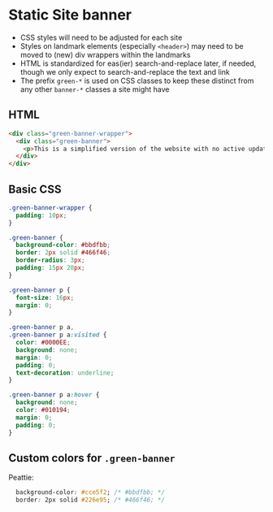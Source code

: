 # Static Site banner
- CSS styles will need to be adjusted for each site
- Styles on landmark elements (especially `<header>`) may need to be moved to (new) div wrappers within the landmarks
- HTML is standardized for eas(ier) search-and-replace later, if needed, though we only expect to search-and-replace the text and link
- The prefix `green-*` is used on CSS classes to keep these distinct from any other `banner-*` classes a site might have


## HTML

``` html
<div class="green-banner-wrapper">
  <div class="green-banner">
    <p>This is a simplified version of the website with no active updates. See the <a href="#">Site Information Page</a> for contact information, data downloads, and other details. </p>
  </div>
</div>
```

## Basic CSS
``` css
.green-banner-wrapper {
  padding: 10px;
}

.green-banner {
  background-color: #bbdfbb;
  border: 2px solid #466f46;
  border-radius: 3px;
  padding: 15px 20px;
}

.green-banner p {
  font-size: 16px;
  margin: 0;
}

.green-banner p a,
.green-banner p a:visited {
  color: #0000EE;
  background: none;
  margin: 0;
  padding: 0;
  text-decoration: underline;
}

.green-banner p a:hover {
  background: none;
  color: #010194;
  margin: 0;
  padding: 0;
}
```
## Custom colors for `.green-banner`

Peattie:

``` css
  background-color: #cce5f2; /* #bbdfbb; */
  border: 2px solid #226e95; /* #466f46; */
```
